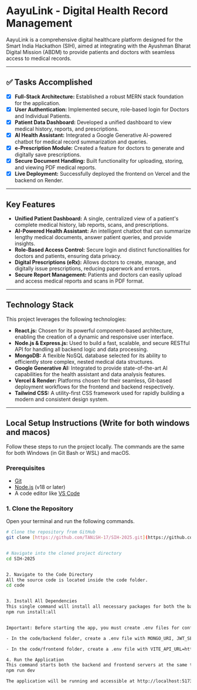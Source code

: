 # AayuLink - Digital Health Record Management

AayuLink is a comprehensive digital healthcare platform designed for the Smart India Hackathon (SIH), aimed at integrating with the Ayushman Bharat Digital Mission (ABDM) to provide patients and doctors with seamless access to medical records.

---

## ✅ Tasks Accomplished

- [x] **Full-Stack Architecture:** Established a robust MERN stack foundation for the application.
- [x] **User Authentication:** Implemented secure, role-based login for Doctors and Individual Patients.
- [x] **Patient Data Dashboard:** Developed a unified dashboard to view medical history, reports, and prescriptions.
- [x] **AI Health Assistant:** Integrated a Google Generative AI-powered chatbot for medical record summarization and queries.
- [x] **e-Prescription Module:** Created a feature for doctors to generate and digitally save prescriptions.
- [x] **Secure Document Handling:** Built functionality for uploading, storing, and viewing PDF medical reports.
- [x] **Live Deployment:** Successfully deployed the frontend on Vercel and the backend on Render.

---

## Key Features

- **Unified Patient Dashboard:** A single, centralized view of a patient's complete medical history, lab reports, scans, and prescriptions.
- **AI-Powered Health Assistant:** An intelligent chatbot that can summarize lengthy medical documents, answer patient queries, and provide insights.
- **Role-Based Access Control:** Secure login and distinct functionalities for doctors and patients, ensuring data privacy.
- **Digital Prescriptions (eRx):** Allows doctors to create, manage, and digitally issue prescriptions, reducing paperwork and errors.
- **Secure Report Management:** Patients and doctors can easily upload and access medical reports and scans in PDF format.

---

## Technology Stack

This project leverages the following technologies:

- **React.js:** Chosen for its powerful component-based architecture, enabling the creation of a dynamic and responsive user interface.
- **Node.js & Express.js:** Used to build a fast, scalable, and secure RESTful API for handling all backend logic and data processing.
- **MongoDB:** A flexible NoSQL database selected for its ability to efficiently store complex, nested medical data structures.
- **Google Generative AI:** Integrated to provide state-of-the-art AI capabilities for the health assistant and data analysis features.
- **Vercel & Render:** Platforms chosen for their seamless, Git-based deployment workflows for the frontend and backend respectively.
- **Tailwind CSS:** A utility-first CSS framework used for rapidly building a modern and consistent design system.

---

## Local Setup Instructions (Write for both windows and macos)

Follow these steps to run the project locally. The commands are the same for both Windows (in Git Bash or WSL) and macOS.

### Prerequisites
- [Git](https://git-scm.com/downloads)
- [Node.js](https://nodejs.org/en/download/) (v18 or later)
- A code editor like [VS Code](https://code.visualstudio.com/)

### 1. Clone the Repository
Open your terminal and run the following commands.

```sh
# Clone the repository from GitHub
git clone [https://github.com/TANiSH-17/SIH-2025.git](https://github.com/TANiSH-17/SIH-2025.git)


# Navigate into the cloned project directory
cd SIH-2025


2. Navigate to the Code Directory
All the source code is located inside the code folder.
cd code


3. Install All Dependencies
This single command will install all necessary packages for both the backend and frontend.
npm run install:all


Important: Before starting the app, you must create .env files for configuration.

- In the code/backend folder, create a .env file with MONGO_URI, JWT_SECRET, and GEMINI_API_KEY.

- In the code/frontend folder, create a .env file with VITE_API_URL=http://localhost:8000.

4. Run the Application
This command starts both the backend and frontend servers at the same time.
npm run dev

The application will be running and accessible at http://localhost:5173.
